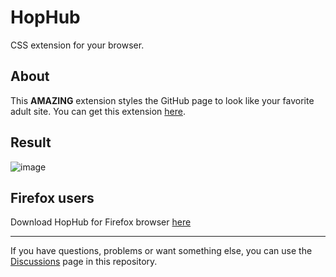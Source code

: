 # HopHub
CSS extension for your browser.

## About
This <b>AMAZING</b> extension styles the GitHub page to look like your favorite adult site.
You can get this extension [here](https://github.com/ultronstudio/HopHub/releases).

## Result
![image](https://user-images.githubusercontent.com/71195567/223530335-e7b17876-929b-46a9-bd92-2c6c4e98b4e1.png)

## Firefox users
Download HopHub for Firefox browser [here](https://addons.mozilla.org/cs/firefox/addon/hophub)

---
If you have questions, problems or want something else, you can use the [Discussions](https://github.com/ultronstudio/HopHub/discussions) page in this repository.
